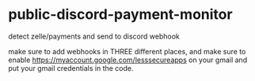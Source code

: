 # public-discord-payment-monitor
detect zelle/payments and send to discord webhook


make sure to add webhooks in THREE different places, and make sure to enable https://myaccount.google.com/lesssecureapps on your gmail and put your gmail credentials in the code.
